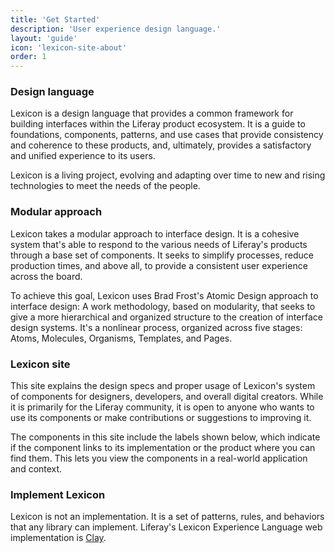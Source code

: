```yaml
---
title: 'Get Started'
description: 'User experience design language.'
layout: 'guide'
icon: 'lexicon-site-about'
order: 1
---
```


### Design language

Lexicon is a design language that provides a common framework for building interfaces within the Liferay product ecosystem. It is a guide to foundations, components, patterns, and use cases that provide consistency and coherence to these products, and, ultimately, provides a satisfactory and unified experience to its users.

Lexicon is a living project, evolving and adapting over time to new and rising technologies to meet the needs of the people.

### Modular approach

Lexicon takes a modular approach to interface design. It is a cohesive system that's able to respond to the various needs of Liferay's products through a base set of components. It seeks to simplify processes, reduce production times, and above all, to provide a consistent user experience across the board.

To achieve this goal, Lexicon uses Brad Frost's Atomic Design approach to interface design: A work methodology, based on modularity, that seeks to give a more hierarchical and organized structure to the creation of interface design systems. It's a nonlinear process, organized across five stages: Atoms, Molecules, Organisms, Templates, and Pages.

### Lexicon site

This site explains the design specs and proper usage of Lexicon's system of components for designers, developers, and overall digital creators. While it is primarily for the Liferay community, it is open to anyone who wants to use its components or make contributions or suggestions to improving it.

<!--
<span class="getstarted-card row">
    <span class="col-12 col-sm-2 col-md-3 text-center">
        <img class="getstarted-img" src="/lexicon/images/getstarted/foundation.png" alt="">
    </span>
    <span class="getstarted-info col-md">
        <h4>Foundations</h4>
        <p>These are the principles that the design system is built on. Modifications to these principles affect the component's behavior. These include foundational elements such as colors, grid, and typography.</p>
    </span>
</span>

<span class="getstarted-card row">
    <span class="col-12 col-sm-2 col-md-3 text-center">
        <img class="getstarted-img" src="/lexicon/images/getstarted/component.png" alt="">
    </span>
    <span class="getstarted-info col-md">
        <h4>Core Components</h4>
        <p>This section contains the common components that are essential to build interfaces. Each component defines its rules and behaviors. Each component's look and feel is based on the combination of the foundations mentioned above. Therefore, changes to the foundation principles propagate to the entire system. In our case, these components are implemented by [Clay](https://clayui.com/).</p>
    </span>
</span>

<span class="getstarted-card row">
    <span class="col-12 col-sm-2 col-md-3 text-center">
        <img  class="getstarted-img" src="/lexicon/images/getstarted/satellite.png" alt="">
    </span>
    <span class="getstarted-info col-md">
        <h4>Satellite Components</h4>
        <p>These components are for the needs of specific products or applications. They are built using Lexicon's foundations and core components. They belong to the product or application that created them, rather than the design system itself.</p>
    </span>
</span>

<span class="getstarted-card row">
    <span class="col-12 col-sm-2 col-md-3 text-center">
        <img class="getstarted-img" src="/lexicon/images/getstarted/template.png" alt="">
    </span>
    <span class="getstarted-info col-md">
        <h4>Templates</h4>
        <p>Templates offer prebuilt solutions to tackle repetitive interface challenges. They speed up the design process, as they only require minor modifications to fit your use case and display your content.</p>
    </span>
</span>

<span class="getstarted-card row">
    <span class="col-12 col-sm-2 col-md-3 text-center">
        <img class="getstarted-img" src="/lexicon/images/getstarted/example.png" alt="">
    </span>
    <span class="getstarted-info col-md">
        <h4>Examples</h4>
        <p>This section showcases practical designs by UX Designers that demonstrate how core components and satellite components are applied to create Lexicon interfaces that tackle specific scenarios.</p>
    </span>
</span> -->

The components in this site include the labels shown below, which indicate if the component links to its implementation or the product where you can find them. This lets you view the components in a real-world application and context.

<!--
| Label | Usage |
| ---- | ----- |
| <a class="label-link label label-warning" href="https://clayui.com/" target="_blank">VIEW IN CLAY</a> | Links to the pattern implementation |
| <span class="label label-info">PRODUCT NAME</span> | The pattern is used in a concrete product or application |
| <span class="label label-secondary">PENDING</span> | The pattern has been designed and will be implemented either in Clay or a Product/Application. | -->

### Implement Lexicon

Lexicon is not an implementation. It is a set of patterns, rules, and behaviors that any library can implement. Liferay's Lexicon Experience Language web implementation is [Clay](https://clayui.com/).
